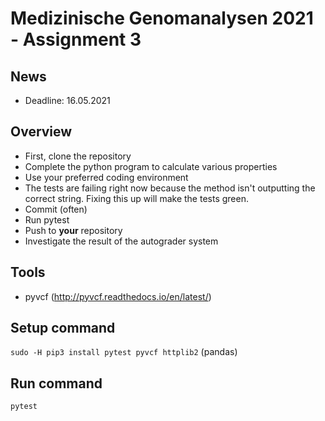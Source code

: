# Medizinische Genomanalysen 2021 - Assignment 3

## News
* Deadline: 16.05.2021

## Overview
* First, clone the repository
* Complete the python program to calculate various properties
* Use your preferred coding environment  
* The tests are failing right now because the method isn't outputting the correct string. Fixing this up will make the tests green.
* Commit (often)
* Run pytest
* Push to **your** repository
* Investigate the result of the autograder system

## Tools
* pyvcf (http://pyvcf.readthedocs.io/en/latest/)

## Setup command
`sudo -H pip3 install pytest pyvcf httplib2` (pandas)

## Run command
`pytest`



